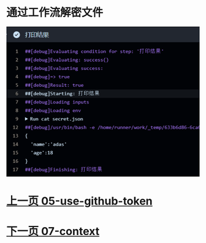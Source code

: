 # 通过工作流解密文件
![img_1.png](img_1.png)
# [上一页 05-use-github-token](../05-use-github-token/05.md)
# [下一页 07-context](../07-context/07.md)


